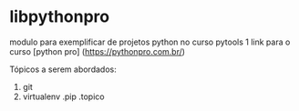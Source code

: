 # libpythonpro
modulo para exemplificar de projetos python no curso pytools
1
link para o curso [python pro] (https://pythonpro.com.br/)

Tópicos a serem abordados:
1. git
2. virtualenv
.pip
.topico